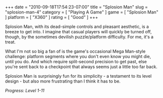 +++
date = "2010-09-18T17:54:23-07:00"
title = "Splosion Man"
slug = "splosion-man-4"
category = [ "Playing A Game" ]
game = [ "Splosion Man" ]
platform = [ "X360" ]
rating = [ "Good" ]
+++

Splosion Man, with its dead-simple controls and pleasant aesthetic, is a breeze to get into.  I imagine that casual players will quickly be turned off, though, by the sometimes devilish puzzle/platform difficulty.  For me, it's a treat.

What I'm not so big a fan of is the game's occasional Mega Man-style challenge: platform segments where you don't even know you might die, until you do.  And which require split-second precision to get past, else you're sent back to a checkpoint that always seems just a little too far back.

Splosion Man is surprisingly fun for its simplicity - a testament to its level design - but also more frustrating than I think it has to be.

<i>Progress: Level 1-11</i>